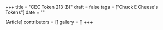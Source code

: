 +++
title = "CEC Token 213 (B)"
draft = false
tags = ["Chuck E Cheese's Tokens"]
date = ""

[Article]
contributors = []
gallery = []
+++